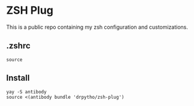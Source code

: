 # ZSH Plug

This is a public repo containing my zsh configuration and customizations.

## .zshrc
```
source 
```

## Install

```
yay -S antibody 
source <(antibody bundle 'drpytho/zsh-plug')
```
